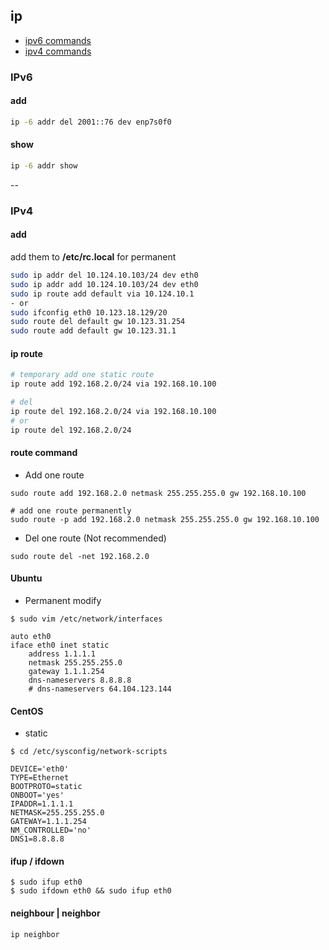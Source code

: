 ## ip

- [ipv6 commands](#ipv6)
- [ipv4 commands](#ipv4)

<a id=ipv6></a>
### IPv6
#### add
```bash
ip -6 addr del 2001::76 dev enp7s0f0
```

#### show
```bash
ip -6 addr show
```

--
<a id=ipv4></a>
### IPv4
#### add
add them to **/etc/rc.local** for permanent

```bash
sudo ip addr del 10.124.10.103/24 dev eth0
sudo ip addr add 10.124.10.103/24 dev eth0
sudo ip route add default via 10.124.10.1
- or
sudo ifconfig eth0 10.123.18.129/20
sudo route del default gw 10.123.31.254
sudo route add default gw 10.123.31.1
```

#### ip route

```bash
# temporary add one static route
ip route add 192.168.2.0/24 via 192.168.10.100

# del
ip route del 192.168.2.0/24 via 192.168.10.100
# or
ip route del 192.168.2.0/24
```

#### route command
- Add one route

```
sudo route add 192.168.2.0 netmask 255.255.255.0 gw 192.168.10.100

# add one route permanently
sudo route -p add 192.168.2.0 netmask 255.255.255.0 gw 192.168.10.100
```

- Del one route (Not recommended)

```
sudo route del -net 192.168.2.0
```

#### Ubuntu
- Permanent modify

```
$ sudo vim /etc/network/interfaces

auto eth0
iface eth0 inet static
    address 1.1.1.1
    netmask 255.255.255.0
    gateway 1.1.1.254
    dns-nameservers 8.8.8.8
    # dns-nameservers 64.104.123.144
```

#### CentOS
- static

```
$ cd /etc/sysconfig/network-scripts

DEVICE='eth0'
TYPE=Ethernet
BOOTPROTO=static
ONBOOT='yes'
IPADDR=1.1.1.1
NETMASK=255.255.255.0
GATEWAY=1.1.1.254
NM_CONTROLLED='no'
DNS1=8.8.8.8
```

#### ifup / ifdown
```
$ sudo ifup eth0
$ sudo ifdown eth0 && sudo ifup eth0
```

#### neighbour | neighbor
```bash
ip neighbor
```
